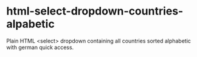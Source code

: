 # html-select-dropdown-countries-alpabetic
Plain HTML &lt;select> dropdown containing all countries sorted alphabetic with german quick access.
